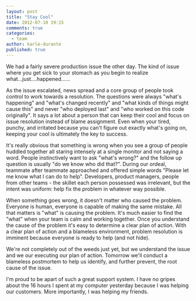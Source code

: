 ```yaml
---
layout: post
title: "Stay Cool"
date: 2012-07-10 19:15
comments: true
categories: 
  - team
author: karle-durante
published: true
---
```


We had a fairly severe production issue the other day.  The kind of issue where you get sick to your stomach as you begin to realize what...just....happened......

As the issue escalated, news spread and a core group of people took control to work towards a resolution.  The questions were always "what's happening" and "what's changed recently" and "what kinds of things might cause this" and never "who deployed last" and "who worked on this code originally".  It says a lot about a person that can keep their cool and focus on issue resolution instead of blame assignment.  Even when your tired, punchy, and irritated because you can't figure out exactly what's going on, keeping your cool is ultimately the key to success.

<!-- more -->
It's really obvious that something is wrong when you see a group of people huddled together all staring intensely at a single monitor and not saying a word.  People instinctively want to ask "what's wrong?" and the follow up question is usually "do we know who did that?".  During our ordeal, teammate after teammate approached and offered simple words "Please let me know what I can do to help".  Developers, product managers, people from other teams - the skillet each person possessed was irrelevant, but the intent was uniform: help fix the problem in whatever way possible.  

When something goes wrong, it doesn't matter who caused the problem.  Everyone is human, everyone is capable of making the same mistake.  All that matters is "what" is causing the problem.  It's much easier to find the "what" when your team is calm and working together.  Once you understand the cause of the problem it's easy to determine a clear plan of action.  With a clear plan of action and a blameless environment, problem resolution is imminent because everyone is ready to help (and not hide).

We're not completely out of the weeds just yet, but we understand the issue and we our executing our plan of action.  Tomorrow we'll conduct a blameless postmortem to help us identify, and further prevent, the root cause of the issue.

I'm proud to be apart of such a great support system.  I have no gripes about the 16 hours I spent at my computer yesterday because I was helping our customers.  More importantly, I was helping my friends.